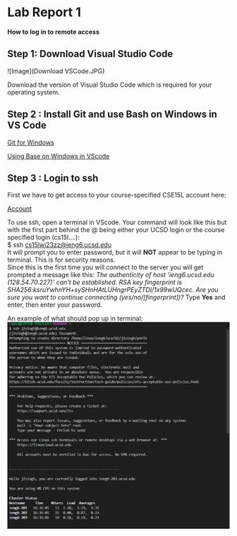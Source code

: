 # Lab Report 1
**How to log in to remote access**


## Step 1: Download Visual Studio Code
![Image](Download VSCode.JPG)


Download the version of Visual Studio Code which is required for your operating system.


## Step 2 : Install Git and use Bash on Windows in VS Code


[Git for Windows](https://gitforwindows.org/)


[Using Base on Windows in VScode](https://stackoverflow.com/a/50527994)

## Step 3 : Login to ssh
First we have to get access to your course-specified CSE15L account here:

[Account](https://sdacs.ucsd.edu/~icc/index.php)

To use ssh, open a terminal in VScode. Your command will look like this but with the first part behind the @ being either your UCSD login or the course specified login (cs15l....):\
$ ssh cs15lwi23zz@ieng6.ucsd.edu\
It will prompt you to enter password, but it will **NOT** appear to be typing in terminal. This is for security reasons.\
Since this is the first time you will connect to the server you will get prompted a message like this:
*The authenticity of host 'ieng6.ucsd.edu (128.54.70.227)' can't be established.
RSA key fingerprint is SHA256:ksruYwhnYH+sySHnHAtLUHngrPEyZTDl/1x99wUQcec.
Are you sure you want to continue connecting (yes/no/[fingerprint])?*
Type **Yes** and enter, then enter your password.

An example of what should pop up in terminal:\
![Image](1.JPG)
